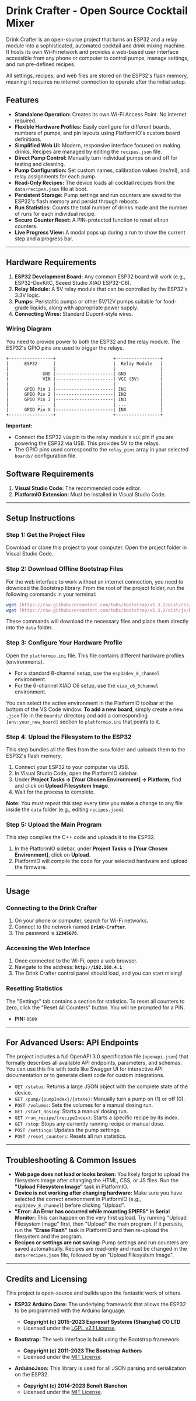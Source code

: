 # Drink Crafter - Open Source Cocktail Mixer

Drink Crafter is an open-source project that turns an ESP32 and a relay module into a sophisticated, automated cocktail and drink mixing machine. It hosts its own Wi-Fi network and provides a web-based user interface accessible from any phone or computer to control pumps, manage settings, and run pre-defined recipes.

All settings, recipes, and web files are stored on the ESP32's flash memory, meaning it requires no internet connection to operate after the initial setup.

## Features

- **Standalone Operation:** Creates its own Wi-Fi Access Point. No internet required.
- **Flexible Hardware Profiles:** Easily configure for different boards, numbers of pumps, and pin layouts using PlatformIO's custom board definitions.
- **Simplified Web UI:** Modern, responsive interface focused on making drinks. Recipes are managed by editing the `recipes.json` file.
- **Direct Pump Control:** Manually turn individual pumps on and off for testing and cleaning.
- **Pump Configuration:** Set custom names, calibration values (ms/ml), and relay assignments for each pump.
- **Read-Only Recipes:** The device loads all cocktail recipes from the `data/recipes.json` file at boot.
- **Persistent Storage:** Pump settings and run counters are saved to the ESP32's flash memory and persist through reboots.
- **Run Statistics:** Counts the total number of drinks made and the number of runs for each individual recipe.
- **Secure Counter Reset:** A PIN-protected function to reset all run counters.
- **Live Progress View:** A modal pops up during a run to show the current step and a progress bar.

---

## Hardware Requirements

1.  **ESP32 Development Board:** Any common ESP32 board will work (e.g., ESP32-DevKitC, Seeed Studio XIAO ESP32-C6).
2.  **Relay Module:** A 5V relay module that can be controlled by the ESP32's 3.3V logic.
3.  **Pumps:** Peristaltic pumps or other 5V/12V pumps suitable for food-grade liquids, along with appropriate power supply.
4.  **Connecting Wires:** Standard Dupont-style wires.

### Wiring Diagram

You need to provide power to both the ESP32 and the relay module. The ESP32's GPIO pins are used to trigger the relays.

```
+-----------------+                      +-----------------+
|      ESP32      |                      |  Relay Module   |
|                 |                      |                 |
|             GND |----------------------| GND             |
|             VIN |----------------------| VCC (5V)        |
|                 |                      |                 |
|      GPIO Pin 1 |----------------------| IN1             |
|      GPIO Pin 2 |----------------------| IN2             |
|      GPIO Pin 3 |----------------------| IN3             |
|           ...   |                      | ...             |
|      GPIO Pin X |----------------------| INX             |
+-----------------+                      +-----------------+
```
**Important:**
- Connect the ESP32 `VIN` pin to the relay module's `VCC` pin if you are powering the ESP32 via USB. This provides 5V to the relays.
- The GPIO pins used correspond to the `relay_pins` array in your selected `boards/` configuration file.

## Software Requirements

1.  **Visual Studio Code:** The recommended code editor.
2.  **PlatformIO Extension:** Must be installed in Visual Studio Code.

---

## Setup Instructions

### Step 1: Get the Project Files

Download or clone this project to your computer. Open the project folder in Visual Studio Code.

### Step 2: Download Offline Bootstrap Files

For the web interface to work without an internet connection, you need to download the Bootstrap library. From the root of the project folder, run the following commands in your terminal:

```bash
wget [https://raw.githubusercontent.com/twbs/bootstrap/v5.3.2/dist/css/bootstrap.min.css](https://raw.githubusercontent.com/twbs/bootstrap/v5.3.2/dist/css/bootstrap.min.css) -P data/
wget [https://raw.githubusercontent.com/twbs/bootstrap/v5.3.2/dist/js/bootstrap.bundle.min.js](https://raw.githubusercontent.com/twbs/bootstrap/v5.3.2/dist/js/bootstrap.bundle.min.js) -P data/
```

These commands will download the necessary files and place them directly into the `data` folder.

### Step 3: Configure Your Hardware Profile

Open the `platformio.ini` file. This file contains different hardware profiles (environments).

-   For a standard 8-channel setup, use the `esp32dev_8_channel` environment.
-   For the 6-channel XIAO C6 setup, use the `xiao_c6_6channel` environment.

You can select the active environment in the PlatformIO toolbar at the bottom of the VS Code window. **To add a new board**, simply create a new `.json` file in the `boards/` directory and add a corresponding `[env:your_new_board]` section to `platformio.ini` that points to it.

### Step 4: Upload the Filesystem to the ESP32

This step bundles all the files from the `data` folder and uploads them to the ESP32's flash memory.

1.  Connect your ESP32 to your computer via USB.
2.  In Visual Studio Code, open the PlatformIO sidebar.
3.  Under **Project Tasks -> [Your Chosen Environment] -> Platform**, find and click on **Upload Filesystem Image**.
4.  Wait for the process to complete.

**Note:** You must repeat this step every time you make a change to any file inside the `data` folder (e.g., editing `recipes.json`).

### Step 5: Upload the Main Program

This step compiles the C++ code and uploads it to the ESP32.

1.  In the PlatformIO sidebar, under **Project Tasks -> [Your Chosen Environment]**, click on **Upload**.
2.  PlatformIO will compile the code for your selected hardware and upload the firmware.

---

## Usage

### Connecting to the Drink Crafter

1.  On your phone or computer, search for Wi-Fi networks.
2.  Connect to the network named **`Drink-Crafter`**.
3.  The password is **`12345678`**.

### Accessing the Web Interface

1.  Once connected to the Wi-Fi, open a web browser.
2.  Navigate to the address: **`http://192.168.4.1`**
3.  The Drink Crafter control panel should load, and you can start mixing!

### Resetting Statistics

The "Settings" tab contains a section for statistics. To reset all counters to zero, click the "Reset All Counters" button. You will be prompted for a PIN.

-   **PIN:** `0509`

---

## For Advanced Users: API Endpoints

The project includes a full OpenAPI 3.0 specification file (`openapi.json`) that formally describes all available API endpoints, parameters, and schemas. You can use this file with tools like Swagger UI for interactive API documentation or to generate client code for custom integrations.

-   `GET /status`: Returns a large JSON object with the complete state of the device.
-   `GET /pump/{pumpIndex}/{state}`: Manually turn a pump on (1) or off (0).
-   `POST /volumes`: Sets the volumes for a manual dosing run.
-   `GET /start_dosing`: Starts a manual dosing run.
-   `GET /run_recipe/{recipeIndex}`: Starts a specific recipe by its index.
-   `GET /stop`: Stops any currently running recipe or manual dose.
-   `POST /settings`: Updates the pump settings.
-   `POST /reset_counters`: Resets all run statistics.

---

## Troubleshooting & Common Issues

-   **Web page does not load or looks broken:** You likely forgot to upload the filesystem image after changing the HTML, CSS, or JS files. Run the **"Upload Filesystem Image"** task in PlatformIO.
-   **Device is not working after changing hardware:** Make sure you have selected the correct environment in PlatformIO (e.g., `esp32dev_8_channel`) before clicking "Upload".
-   **"Error: An Error has occurred while mounting SPIFFS" in Serial Monitor:** This can happen on the very first upload. Try running "Upload Filesystem Image" first, then "Upload" the main program. If it persists, run the **"Erase Flash"** task in PlatformIO and then re-upload the filesystem and the program.
-   **Recipes or settings are not saving:** Pump settings and run counters are saved automatically. Recipes are read-only and must be changed in the `data/recipes.json` file, followed by an "Upload Filesystem Image".

---
## Credits and Licensing

This project is open-source and builds upon the fantastic work of others.

* **ESP32 Arduino Core:** The underlying framework that allows the ESP32 to be programmed with the Arduino language.
    * **Copyright (c) 2015-2023 Espressif Systems (Shanghai) CO LTD**
    * Licensed under the [LGPL v2.1 License](https://github.com/espressif/arduino-esp32/blob/master/LICENSE).

* **Bootstrap:** The web interface is built using the Bootstrap framework.
    * **Copyright (c) 2011-2023 The Bootstrap Authors**
    * Licensed under the [MIT License](https://github.com/twbs/bootstrap/blob/main/LICENSE).

* **ArduinoJson:** This library is used for all JSON parsing and serialization on the ESP32.
    * **Copyright (c) 2014-2023 Benoît Blanchon**
    * Licensed under the [MIT License](https://github.com/bblanchon/ArduinoJson/blob/master/LICENSE.md).
